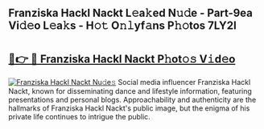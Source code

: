 ## Franziska Hackl Nackt L𝚎a𝚔ed N𝚞𝚍e - Part-9ea Vi𝚍𝚎o L𝚎a𝚔s - H𝚘𝚝 O𝚗𝚕yf𝚊ns P𝚑𝚘tos 7LY2I

# <h2><a href="http://kf14zc.oniu.top/?m=Franziska+Hackl+Nackt">🔗👉 🔴 Franziska Hackl Nackt P𝚑ot𝚘𝚜 V𝚒d𝚎o</a></h2>

[![Franziska Hackl Nackt Nu𝚍e𝚜](https://i.imgur.com/0qMVB7G.gif)](http://kf14zc.oniu.top/?m=Franziska+Hackl+Nackt)
Social media influencer Franziska Hackl Nackt, known for disseminating dance and lifestyle information, featuring presentations and personal blogs. Approachability and authenticity are the hallmarks of Franziska Hackl Nackt's public image, but the enigma of his private life continues to intrigue the public.  
